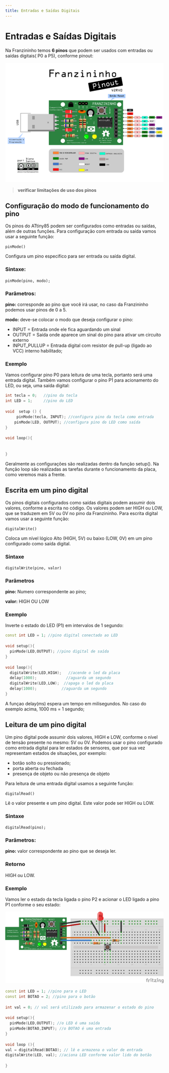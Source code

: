 ```yaml
---
title: Entradas e Saídas Digitais
---
```


# Entradas e Saídas Digitais

Na Franzininho temos **6 pinos** que podem ser usados com entradas ou saídas digitais\( P0 a P5\), conforme pinout:

![Pinagem Franzininho V2](../.gitbook/assets/pinagem-v2.png)

> **verificar limitações de uso dos pinos**

## Configuração do modo de funcionamento do pino

Os pinos do ATtiny85 podem ser configurados como entradas ou saídas, além de outras funções. Para configuração com entrada ou saída vamos usar a seguinte função:

`pinMode()`

Configura um pino especifico para ser entrada ou saída digital.

### Sintaxe:

`pinMode(pino, modo);`

### Parâmetros:

**pino:** corresponde ao pino que você irá usar, no caso da Franzininho podemos usar pinos de 0 a 5.

**modo:** deve-se colocar o modo que deseja configurar o pino:

* INPUT  =  Entrada onde ele fica aguardando um sinal
* OUTPUT = Saída onde aparece um sinal do pino para ativar um circuito externo
* INPUT\_PULLUP = Entrada digital com resistor de pull-up \(ligado ao VCC\) interno habilitado;

### Exemplo

Vamos configurar pino P0 para leitura de uma tecla, portanto será uma entrada digital. Também vamos configurar o pino P1 para acionamento do LED, ou seja, uma saída digital:

```cpp
int tecla = 0;   //pino da tecla
int LED = 1;     //pino do LED

void  setup () {
     pinMode(tecla, INPUT); //configura pino da tecla como entrada
    pinMode(LED, OUTPUT); //configura pino do LED como saída
}

void loop(){


}
```

Geralmente as configurações são realizadas dentro da função setup\(\). Na função loop são realizadas as tarefas durante o funcionamento da placa, como veremos mais a frente.

## Escrita em um pino digital

Os pinos digitais configurados como saídas digitais podem assumir dois valores, conforme a escrita no código. Os valores podem ser HIGH ou LOW, que se traduzem em 5V ou 0V no pino da Franzininho. Para escrita digital vamos usar a seguinte função:

`digitalWrite()`

Coloca um nível lógico Alto \(HIGH, 5V\) ou baixo \(LOW, 0V\) em um pino configurado como saída digital.

### Sintaxe

`digitalWrite(pino, valor)`

### Parâmetros

**pino:** Numero correspondente ao pino;

**valor:** HIGH OU LOW

### Exemplo

Inverte o estado do LED \(P1\) em intervalos de 1 segundo:

```cpp
const int LED = 1; //pino digital conectado ao LED

void setup(){
  pinMode(LED,OUTPUT); //pino digital de saída
}

void loop(){
  digitalWrite(LED,HIGH);   //acende o led da placa
  delay(1000);             //aguarda um segundo
  digitalWrite(LED,LOW);  //apaga o led da placa
  delay(1000);           //aguarda um segundo
}
```

A funçao delay\(ms\) espera um tempo em milisegundos. No caso do exemplo acima, 1000 ms = 1 segundo;

## Leitura de um pino digital

Um pino digital pode assumir dois valores, HIGH e LOW, conforme o nível de tensão presente no mesmo: 5V ou 0V. Podemos usar o pino configurado como entrada digital para ler estados de sensores, que por sua vez representam estados de situações, por exemplo:

* botão solto ou pressionado;
* porta aberta ou fechada
* presença de objeto ou não presença de objeto

Para leitura de uma entrada digital usamos a seguinte função:

`digitalRead()`

Lê o valor presente e um pino digital. Este valor pode ser HIGH ou LOW.

### Sintaxe

`digitalRead(pino);`

### Parâmetros:

**pino:** valor correspondente ao pino que se deseja ler.

### Retorno

HIGH ou LOW.

### Exemplo

Vamos ler o estado da tecla ligada o pino P2 e acionar o LED ligado a pino P1 conforme o seu estado:

![Circuito](../.gitbook/assets/image1%20%281%29.png)

```cpp
const int LED = 1; //pino para o LED
const int BOTAO = 2; //pino para o botão

int val = 0; // val será utilizado para armazenar o estado do pino

void setup(){
  pinMode(LED,OUTPUT); //o LED é uma saída
  pinMode(BOTAO,INPUT); //o BOTAO é uma entrada
}

void loop (){
val = digitalRead(BOTAO); // lê e armazena o valor de entrada
digitalWrite(LED, val); //aciona LED conforme valor lido do botão

}
```

